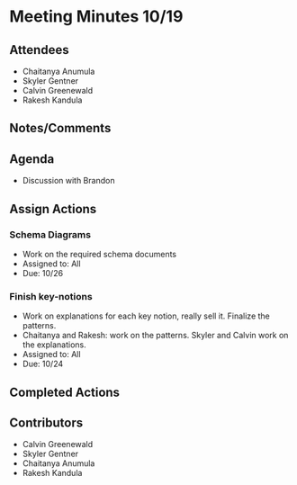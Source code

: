 # Meeting Minutes 10/19

## Attendees
* Chaitanya Anumula
* Skyler Gentner
* Calvin Greenewald
* Rakesh Kandula

## Notes/Comments

## Agenda
* Discussion with Brandon 

## Assign Actions
### Schema Diagrams
* Work on the required schema documents
* Assigned to: All
* Due: 10/26

### Finish key-notions 
* Work on explanations for each key notion, really sell it. Finalize the patterns.
* Chaitanya and Rakesh: work on the patterns. Skyler and Calvin work on the explanations. 
* Assigned to: All
* Due: 10/24


## Completed Actions

## Contributors
* Calvin Greenewald
* Skyler Gentner
* Chaitanya Anumula
* Rakesh Kandula
